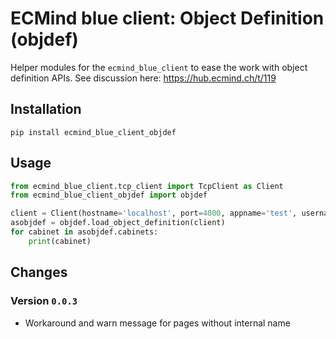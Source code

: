 # ECMind blue client: Object Definition (objdef)

Helper modules for the `ecmind_blue_client` to ease the work with object definition APIs. See discussion here: https://hub.ecmind.ch/t/119

## Installation

`pip install ecmind_blue_client_objdef`

## Usage

```python
from ecmind_blue_client.tcp_client import TcpClient as Client
from ecmind_blue_client_objdef import objdef

client = Client(hostname='localhost', port=4000, appname='test', username='root', password='optimal')
asobjdef = objdef.load_object_definition(client)
for cabinet in asobjdef.cabinets:
    print(cabinet)
```

## Changes

### Version `0.0.3`

- Workaround and warn message for pages without internal name
